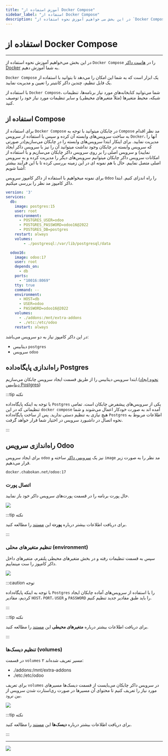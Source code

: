 ```yaml
---
title: "آموزش استفاده از Docker Compose"
sidebar_label: "استفاده از Docker Compose"
description: "در این بخش می خواهیم آموزش نحوه استفاده از `Docker Compose` را در هاست داکر Docker به شما آموزش دهیم."
---
```

# استفاده از Docker Compose
---

در این بخش می‌خواهیم آموزش نحوه استفاده از `Docker Compose` را در [هاست داکر Docker](https://chabokan.net/cloud-hosting/docker/) به شما آموزش دهیم.

`Docker Compose`  یک ابزار است که به شما این امکان را می‌دهد تا بتوانید با استفاده از یک فایل تنظیم، چندین داکر کانتینر را تعیین و مدیریت نمایید.

با استفاده از `Docker Compose`، شما می‌توانید کتابخانه‌های مورد نیاز برنامه‌ها، تنظیمات شبکه، محیط متغیرها (مثلاً متغیرهای محیطی) و سایر تنظیمات مورد نیاز خود را توصیف کنید. 

## استفاده از Compose

برای استفاده از `Docker Compose` در چابکان میتوانید با توجه به `Compose` مد نظر اقدام به ساخت سرویس‌های وابسته آن کرده و سپس با استفاده از سرویس `Docker`، آنها را مدیریت نمایید. برای اینکار ابتدا سرویس‌های وابسته را در چابکان می‌سازیم(در صورتی که سرویس وابسته در چابکان وجود نداشت میتوانید آن را نیز با سرویس داکر ایجاد نمایید) و سرویس اصلی را بر روی سرویس داکر چابکان می‌سازیم و با استفاده از امکانات سرویس داکر چابکان میتوانیم سرویس‌های دیگر را مدیریت کرده و به سرویس اصلی متصل نماییم. حال با هم نمونه ای در این زمینه بررسی کرده تا با این فرآیند بیشتر آشنا شویم:

برای نمونه میخواهیم با استفاده از داکر کامپوز سرویس `Odoo` را راه اندزای کنیم. ابتدا داکر کامپوز مد نظر را بررسی میکنیم.

```yml
version: '3'
services:
  db:
    image: postgres:15
    user: root
    environment:
      - POSTGRES_USER=odoo
      - POSTGRES_PASSWORD=odoo16@2022      
      - POSTGRES_DB=postgres
    restart: always             
    volumes:
        - ./postgresql:/var/lib/postgresql/data

  odoo16:
    image: odoo:17
    user: root
    depends_on:
      - db
    ports:
      - "10016:8069"
    tty: true
    command: --
    environment:
      - HOST=db
      - USER=odoo
      - PASSWORD=odoo16@2022
    volumes:
      - ./addons:/mnt/extra-addons
      - ./etc:/etc/odoo
    restart: always
```

در این داکر کامپوز نیاز به دو سرویس می‌باشد:
* دیتابیس `postgres`
* سرویس `odoo`

## راه‌اندازی پایگاه‌داده Postgres

ابتدا سرویس دیتابیس را از طریق قسمت ایجاد سرویس چابکان می‌سازیم.([نحوه ایجاد دیتابیس Postgres](https://docs.chabokan.net/database/postgresql/install/))

:::tip نکته

با توجه به اینکه پایگاه‌داده `Postgres` یکی از سرویس‌های پیشفرض چابکان است. تمامی تنظیماتی که در این `docker compose` آمده اند به صورت خودکار اعمال می‌شوند و شما هیچ نیازی به تنظیم دستی ندارید. پس از ساخت پایگاه‌داده `Postgres` اطلاعات مربوط به نحوه اتصال در داشبورد سرویس در اختیار شما قرار خواهد گرفت.

:::

## راه‌اندازی سرویس Odoo

برای ایجاد سرویس `odoo` نیز یک [سرویس داکر](https://docs.chabokan.net/simple-hosting/docker/deploy/) ساخته و `image` مد نظر را به صورت زیر قرار می‌دهیم.

```bash
docker.chabokan.net/odoo:17
```

### اتصال پورت
حال پورت‌ برنامه را در قسمت پورت‌های سرویس داکر خود باز نمایید.

![](https://s1.chabokan.net/docs/images/compose-port.png)

:::tip نکته

برای دریافت اطلاعات بیشتر درباره **پورت** این [مستند](https://docs.chabokan.net/features/ports/) را مطالعه کنید.

:::

### تنظیم متغیرهای محلی (environment)

سپس به قسمت تنظیمات رفته و در بخش متغیرهای محیطی پلتفرم، متغیرهای داخل داکر کامپوز را ست مینماییم.

![](https://s1.chabokan.net/docs/images/compose-env.png)

:::caution توجه

با توجه به اینکه پایگاه‌داده `Postgres` را با استفاده از سرویس‌های آماده چابکان ایجاد کردیم، مقادیر `HOST`، `PORT`، `USER` و `PASSWORD` را باید طبق مقادیر جدید تنظیم ‌کنیم.

:::

:::tip نکته

برای دریافت اطلاعات بیشتر درباره **متغیرهای محیطی** این [مستند](https://docs.chabokan.net/features/settings/env/) را مطالعه کنید.

:::

### تنظیم دیسک‌ها (volumes)

در قسمت `volumes` ۲ مسیر تعریف شده‌اند:
* ./addons:/mnt/extra-addons
* ./etc:/etc/odoo

برای تعریف `volumes` در سرویس داکر چابکان می‌بایست از قسمت دیسک‌ها مسیرهای مورد نیاز را تعریف کنیم تا محتوای آن مسیرها در صورت ری‌استارت شدن سرویس از بین نرود.

![](https://s1.chabokan.net/docs/images/compose-volumes.png)


:::tip نکته

برای دریافت اطلاعات بیشتر درباره **دیسک‌ها** این [مستند](https://docs.chabokan.net/simple-hosting/docker/disks/) را مطالعه کنید.

:::

---
<a href="https://hub.chabokan.net/fa/services/create/docker" ><img src="https://s1.chabokan.net/docs/images/docker-banner.png" /></a>